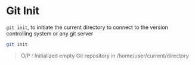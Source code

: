 # Git Init

`git init`, to initiate the current directory to connect to the version controlling system or any git server

```bash
git init
```

> O/P : Initialized empty Git repository in /home/user/current/directory